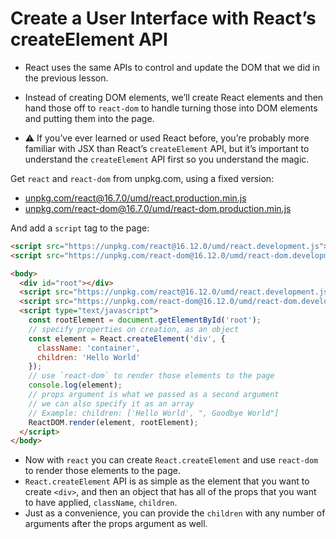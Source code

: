 # Create a User Interface with React’s createElement API

- React uses the same APIs to control and update the DOM that we did in the previous lesson.
- Instead of creating DOM elements, we’ll create React elements and then hand those off to `react-dom` to handle turning those into DOM elements and putting them into the page.

- ⚠️ If you’ve ever learned or used React before, you’re probably more familiar with JSX than React’s `createElement` API, but it’s important to understand the `createElement` API first so you understand the magic.

Get `react` and `react-dom` from unpkg.com, using a fixed version:

- [unpkg.com/react@16.7.0/umd/react.production.min.js](unpkg.com/react@16.7.0/umd/react.production.min.js)
- [unpkg.com/react-dom@16.7.0/umd/react-dom.production.min.js]()

And add a `script` tag to the page:

```html
<script src="https://unpkg.com/react@16.12.0/umd/react.development.js"></script>
<script src="https://unpkg.com/react-dom@16.12.0/umd/react-dom.development.js"></script>
```

```html
<body>
  <div id="root"></div>
  <script src="https://unpkg.com/react@16.12.0/umd/react.development.js"></script>
  <script src="https://unpkg.com/react-dom@16.12.0/umd/react-dom.development.js"></script>
  <script type="text/javascript">
    const rootElement = document.getElementById('root');
    // specify properties on creation, as an object
    const element = React.createElement('div', {
      className: 'container',
      children: 'Hello World'
    });
    // use `react-dom` to render those elements to the page
    console.log(element);
    // props argument is what we passed as a second argument
    // we can also specify it as an array
    // Example: children: ['Hello World', ", Goodbye World"]
    ReactDOM.render(element, rootElement);
  </script>
</body>
```

- Now with `react` you can create `React.createElement` and use `react-dom` to render those elements to the page.
- `React.createElement` API is as simple as the element that you want to create `<div>`, and then an object that has all of the props that you want to have applied, `className`, `children`.
- Just as a convenience, you can provide the `children` with any number of arguments after the props argument as well.
